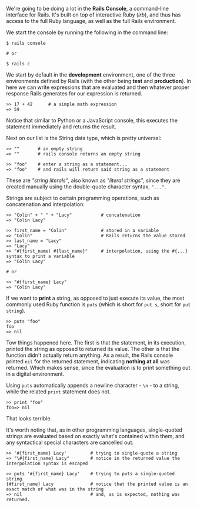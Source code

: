 We're going to be doing a lot in the **Rails Console**, a command-line interface for Rails.  It's built on top of interactive Ruby (*irb*), and thus has access to the full Ruby language, as well as the full Rails environment.

We start the console by running the following in the command line:

	$ rails console

	# or

	$ rails c

We start by default in the **development** environment, one of the three environments defined by Rails (with the other being **test** and **production**).  In here we can write expressions that are evaluated and then whatever proper response Rails generates for our expression is returned.

	>> 17 + 42      # a simple math expression
	=> 59

Notice that similar to Python or a JavaScript console, this executes the statement immediately and returns the result.

Next on our list is the String data type, which is pretty universal:

	>> ""       # an empty string
	=> ""       # rails console returns an empty string

	>> "foo"    # enter a string as a statement...
	=> "foo"    # and rails will return said string as a statement

These are *"string literals"*, also known as *"literal strings"*, since they are created manually using the double-quote character syntax, `"..."`.

Strings are subject to certain programming operations, such as concatenation and interpolation:

	>> "Colin" + " " + "Lacy"           # concatenation
	=> "Colin Lacy"

	>> first_name = "Colin"             # stored in a variable
	=> "Colin"                          # Rails returns the value stored
	>> last_name = "Lacy"
	=> "Lacy"
	>> "#{first_name) #{last_name}"     # interpolation, using the #{...} syntax to print a variable
	=> "Colin Lacy"

	# or

	>> "#{first_name} Lacy"
	=> "Colin Lacy"

If we want to **print** a string, as opposed to just execute its value, the most commonly used Ruby function is `puts` (which is short for `put s`, short for `put string`).

	>> puts "foo"
	foo
	=> nil

Tow things happened here.  The first is that the statement, in its execution, printed the string as opposed to returned its value.  The other is that the function didn't actually return anything.  As a result, the Rails console printed `nil` for the returned statement, indicating **nothing at all** was returned.  Which makes sense, since the evaluation is to print something out in a digital environment.

Using `puts` automatically appends a newline character - `\n` - to a string, while the related `print` statement does not.

	>> print "foo"
	foo=> nil

That looks terrible.

It's worth noting that, as in other programming languages, single-quoted strings are evaluated based on exactly what's contained within them, and any syntactical special characters are cancelled out.

	>> '#{first_name} Lacy'         # trying to single-quote a string
	=> "\#{first_name} Lacy"        # notice in the returned value the interpolation syntax is escaped

	>> puts '#{first_name} Lacy'    # trying to puts a single-quoted string
	{#first_name} Lacy              # notice that the printed value is an exact match of what was in the string
	=> nil                          # and, as is expected, nothing was returned.